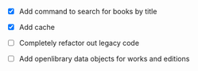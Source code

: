 - [x] Add command to search for books by title
- [x] Add cache
- [ ] Completely refactor out legacy code 
- [ ] Add openlibrary data objects for works and editions

